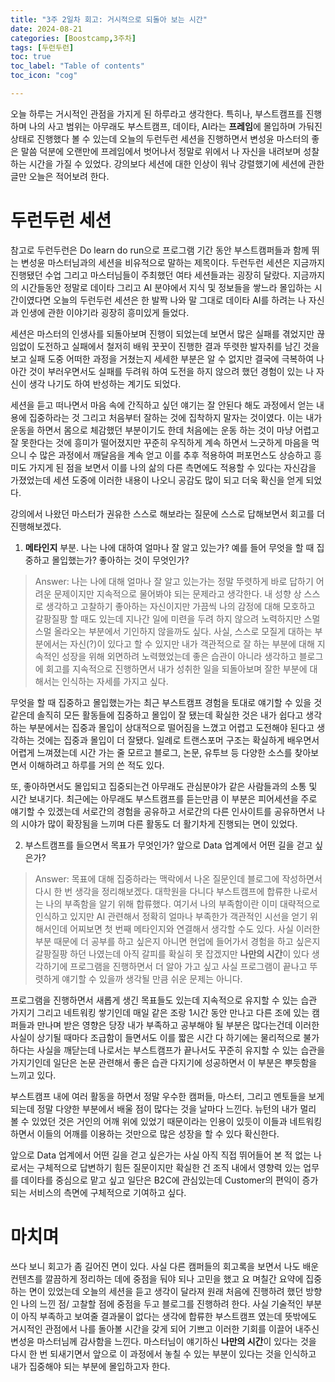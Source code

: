 ```yaml
---
title: "3주 2일차 회고: 거시적으로 되돌아 보는 시간"
date: 2024-08-21
categories: [Boostcamp,3주차]
tags: [두런두런]
toc: true
toc_label: "Table of contents"
toc_icon: "cog"

---
```


오늘 하루는 거시적인 관점을 가지게 된 하루라고 생각한다. 특히나, 부스트캠프를 진행하며 나의 사고 범위는 아무래도 부스트캠프, 데이타, AI라는 **프레임**에 몰입하며
가둬진 상태로 진행했다 볼 수 있는데 오늘의 두런두런 세션을 진행하면서 변성윤 마스터의 좋은 말씀 덕분에 오랜만에 프레임에서 벗어나서 정말로 위에서 나 자신을
내려보며 성찰하는 시간을 가질 수 있었다. 강의보다 세션에 대한 인상이 워낙 강렬했기에 세션에 관한 글만 오늘은 적어보려 한다.

# 두런두런 세션

참고로 두런두런은 Do learn do run으로 프로그램 기간 동안 부스트캠퍼들과 함께 뛰는 변성윤 마스터님과의 세션을 비유적으로 말하는 제목이다.
두런두런 세션은 지금까지 진행됐던 수업 그리고 마스터님들이 주최했던 여타 세션들과는 굉장히 달랐다. 지금까지의 시간들동안 정말로 데이타 그리고
AI 분야에서 지식 및 정보들을 쌓느라 몰입하는 시간이였다면 오늘의 두런두런 세션은 한 발짝 나와 말 그대로 데이타 AI를 하려는 나 자신과 인생에 관한
이야기라 굉장히 흥미있게 들었다. 

세션은 마스터의 인생사를 되돌아보며 진행이 되었는데 보면서 많은 실패를 겪었지만 끊임없이 도전하고 실패에서 철저히 배워 꿋꿋이 진행한 결과
뚜렷한 발자취를 남긴 것을 보고 실패 도중 어떠한 과정을 거쳤는지 세세한 부분은 알 수 없지만 결국에 극복하여 나아간 것이 부러우면서도 
실패를 두려워 하여 도전을 하지 않으려 했던 경험이 있는 나 자신이 생각 나기도 하여 반성하는 계기도 되었다.

세션을 듣고 떠나면서 마음 속에 간직하고 싶던 얘기는 잘 안된다 해도 과정에서 얻는 내용에 집중하라는 것 그리고 처음부터 잘하는 것에 집착하지 말자는
것이였다. 이는 내가 운동을 하면서 몸으로 체감했던 부분이기도 한데 처음에는 운동 하는 것이 마냥 어렵고 잘 못한다는 것에 흥미가 떨어졌지만 
꾸준히 우직하게 계속 하면서 느긋하게 마음을 먹으니 수 많은 과정에서 깨달음을 계속 얻고 이를 추후 적용하여 퍼포먼스도 상승하고 흥미도 가지게 된
점을 보면서 이를 나의 삶의 다른 측면에도 적용할 수 있다는 자신감을 가졌었는데 세션 도중에 이러한 내용이 나오니 공감도 많이 되고 더욱 확신을
얻게 되었다.

강의에서 나왔던 마스터가 권유한 스스로 해보라는 질문에 스스로 답해보면서 회고를 더 진행해보겠다.

1. **메타인지** 부분. 나는 나에 대하여 얼마나 잘 알고 있는가? 예를 들어 무엇을 할 때 집중하고 몰입했는가? 좋아하는 것이 무엇인가?

> Answer: 나는 나에 대해 얼마나 잘 알고 있는가는 정말 뚜렷하게 바로 답하기 어려운 문제이지만 지속적으로 물어봐야 되는 문제라고 생각한다. 내 성향 상
스스로 생각하고 고찰하기 좋아하는 자신이지만 가끔씩 나의 감정에 대해 모호하고 갈팡질팡 할 때도 있는데 지나간 일에 미련을 두려 하지 않으려 노력하지만
스멀스멀 올라오는 부분에서 기인하지 않을까도 싶다. 사실, 스스로 모질게 대하는 부분에서는 자신(?)이 있다고 할 수 있지만 내가 객관적으로 잘 하는 부분에
대해 지속적인 성장을 위해 외면하려 노력했었는데 좋은 습관이 아니라 생각하고 블로그에 회고를 지속적으로 진행하면서 내가 성취한 일을 되돌아보며 잘한 부분에
대해서는 인식하는 자세를 가지고 싶다. 

무엇을 할 때 집중하고 몰입했는가는 최근 부스트캠프 경험을 토대로 얘기할 수 있을 것 같은데 솔직히 모든 활동들에 집중하고 몰입이 잘 됐는데 확실한 것은
내가 쉽다고 생각하는 부분에서는 집중과 몰입이 상대적으로 떨어짐을 느꼈고 어렵고 도전해야 된다고 생각하는 것에는 집중과 몰입이 더 잘됐다.
일례로 트랜스포머 구조는 확실하게 배우면서 어렵게 느껴졌는데 시간 가는 줄 모르고 블로그, 논문, 유투브 등 다양한 소스를 찾아보면서 이해하려고
하루를 거의 쓴 적도 있다. 

또, 좋아하면서도 몰입되고 집중되는건 아무래도 관심분야가 같은 사람들과의 소통 및 시간 보내기다. 최근에는 아무래도 부스트캠프를 듣는만큼 이 부분은
피어세션을 주로 얘기할 수 있겠는데 서로간의 경험을 공유하고 서로간의 다른 인사이트를 공유하면서 나의 시야가 많이 확장됨을 느끼며 다른 활동도
더 활기차게 진행되는 면이 있었다.

2. 부스트캠프를 들으면서 목표가 무엇인가? 앞으로 Data 업계에서 어떤 길을 걷고 싶은가?

> Answer: 목표에 대해 집중하라는 맥락에서 나온 질문인데 블로그에 작성하면서 다시 한 번 생각을 정리해보겠다. 대학원을 다니다 부스트캠프에 합류한 나로서는
나의 부족함을 알기 위해 합류했다. 여기서 나의 부족함이란 이미 대략적으로 인식하고 있지만 AI 관련해서 정확히 얼마나 부족한가 객관적인 시선을 얻기 위해서인데
어찌보면 첫 번째 메타인지와 연결해서 생각할 수도 있다. 사실 이러한 부분 때문에 더 공부를 하고 싶은지 아니면 현업에 들어가서 경험을 하고 싶은지 갈팡질팡 하던
나였는데 아직 갈피를 확실히 못 잡겠지만 **나만의 시간**이 있다 생각하기에 프로그램을 진행하면서 더 알아 가고 싶고 사실 프로그램이 끝나고 뚜렷하게 얘기할
수 있을까 생각될 만큼 쉬운 문제는 아니다.

프로그램을 진행하면서 새롭게 생긴 목표들도 있는데 지속적으로 유지할 수 있는 습관 가지기 그리고 네트워킹 쌓기인데 매일 같은 조랑 1시간 동안 만나고 다른 조에 있는
캠퍼들과 만나며 받은 영향은 당장 내가 부족하고 공부해야 될 부분은 많다는건데 이러한 사실이 상기될 때마다 조급함이 들면서도 이를 짧은 시간 다 하기에는 물리적으로
불가하다는 사실을 깨닫는데 나로서는 부스트캠프가 끝나서도 꾸준히 유지할 수 있는 습관을 가지기인데 일단은 논문 관련해서 좋은 습관 다지기에 성공하면서 이 부분은 뿌듯함을
느끼고 있다.

부스트캠프 내에 여러 활동을 하면서 정말 우수한 캠퍼들, 마스터, 그리고 멘토들을 보게 되는데 정말 다양한 부분에서 배울 점이 많다는 것을 날마다 느낀다.
뉴턴의 내가 멀리 볼 수 있었던 것은 거인의 어깨 위에 있었기 때문이라는 인용이 있듯이 이들과 네트워킹 하면서 이들의 어깨를 이용하는 것만으로 많은 성장을 할 수 
있다 확신한다.

앞으로 Data 업계에서 어떤 길을 걷고 싶은가는 사실 아직 직접 뛰어들어 본 적 없는 나로서는 구체적으로 답변하기 힘든 질문이지만 확실한 건 조직 내에서 영향력 있는
업무를 데이타를 중심으로 맡고 싶고 일단은 B2C에 관심있는데 Customer의 편익이 증가되는 서비스의 측면에 구체적으로 기여하고 싶다.

# 마치며

쓰다 보니 회고가 좀 길어진 면이 있다. 사실 다른 캠퍼들의 회고록을 보면서 나도 배운 컨텐츠를 깔끔하게 정리하는 데에 중점을 둬야 되나 고민을 했고 요 며칠간
요약에 집중하는 면이 있었는데 오늘의 세션을 듣고 생각이 달라져 원래 처음에 진행하려 했던 방향인 나의 느낀 점/ 고찰할 점에 중점을 두고 블로그를 진행하려 한다.
사실 기술적인 부분이 아직 부족하고 보여줄 결과물이 없다는 생각에 합류한 부스트캠프 였는데 뜻밖에도 거시적인 관점에서 나를 돌아볼 시간을 갖게 되어 
기쁘고 이러한 기회를 이끌어 내주신 변성윤 마스터님께 감사함을 느낀다. 마스터님이 얘기하신 
**나만의 시간**이 있다는 것을 다시 한 번 되새기면서 앞으로 이 과정에서 놓칠 수 있는 부분이
있다는 것을 인식하고 내가 집중해야 되는 부분에 몰입하고자 한다.

